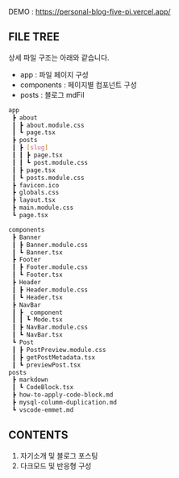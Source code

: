 DEMO : https://personal-blog-five-pi.vercel.app/

## FILE TREE

상세 파일 구조는 아래와 같습니다.
- app : 파일 페이지 구성
- components : 페이지별 컴포넌트 구성
- posts : 블로그 mdFil
```bash
app
 ┣ about
 ┃ ┣ about.module.css
 ┃ ┗ page.tsx
 ┣ posts
 ┃ ┣ [slug]
 ┃ ┃ ┣ page.tsx
 ┃ ┃ ┗ post.module.css
 ┃ ┣ page.tsx
 ┃ ┗ posts.module.css
 ┣ favicon.ico
 ┣ globals.css
 ┣ layout.tsx
 ┣ main.module.css
 ┗ page.tsx

components
 ┣ Banner
 ┃ ┣ Banner.module.css
 ┃ ┗ Banner.tsx
 ┣ Footer
 ┃ ┣ Footer.module.css
 ┃ ┗ Footer.tsx
 ┣ Header
 ┃ ┣ Header.module.css
 ┃ ┗ Header.tsx
 ┣ NavBar
 ┃ ┣ _component
 ┃ ┃ ┗ Mode.tsx
 ┃ ┣ NavBar.module.css
 ┃ ┗ NavBar.tsx
 ┗ Post
 ┃ ┣ PostPreview.module.css
 ┃ ┣ getPostMetadata.tsx
 ┃ ┗ previewPost.tsx
posts
 ┣ markdown
 ┃ ┗ CodeBlock.tsx
 ┣ how-to-apply-code-block.md
 ┣ mysql-columm-duplication.md
 ┗ vscode-emmet.md
```

## CONTENTS
1. 자기소개 및 블로그 포스팅
2. 다크모드 및 반응형 구성
